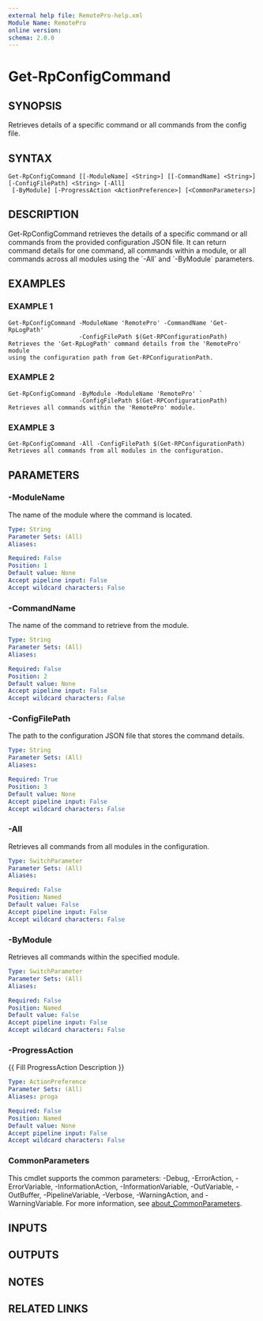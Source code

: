 ```yaml
---
external help file: RemotePro-help.xml
Module Name: RemotePro
online version:
schema: 2.0.0
---
```


# Get-RpConfigCommand

## SYNOPSIS
Retrieves details of a specific command or all commands from the config file.

## SYNTAX

```
Get-RpConfigCommand [[-ModuleName] <String>] [[-CommandName] <String>] [-ConfigFilePath] <String> [-All]
 [-ByModule] [-ProgressAction <ActionPreference>] [<CommonParameters>]
```

## DESCRIPTION
Get-RpConfigCommand retrieves the details of a specific command or all
commands from the provided configuration JSON file.
It can return command
details for one command, all commands within a module, or all commands
across all modules using the \`-All\` and \`-ByModule\` parameters.

## EXAMPLES

### EXAMPLE 1
```
Get-RpConfigCommand -ModuleName 'RemotePro' -CommandName 'Get-RpLogPath' `
                    -ConfigFilePath $(Get-RPConfigurationPath)
Retrieves the 'Get-RpLogPath' command details from the 'RemotePro' module
using the configuration path from Get-RPConfigurationPath.
```

### EXAMPLE 2
```
Get-RpConfigCommand -ByModule -ModuleName 'RemotePro' `
                    -ConfigFilePath $(Get-RPConfigurationPath)
Retrieves all commands within the 'RemotePro' module.
```

### EXAMPLE 3
```
Get-RpConfigCommand -All -ConfigFilePath $(Get-RPConfigurationPath)
Retrieves all commands from all modules in the configuration.
```

## PARAMETERS

### -ModuleName
The name of the module where the command is located.

```yaml
Type: String
Parameter Sets: (All)
Aliases:

Required: False
Position: 1
Default value: None
Accept pipeline input: False
Accept wildcard characters: False
```

### -CommandName
The name of the command to retrieve from the module.

```yaml
Type: String
Parameter Sets: (All)
Aliases:

Required: False
Position: 2
Default value: None
Accept pipeline input: False
Accept wildcard characters: False
```

### -ConfigFilePath
The path to the configuration JSON file that stores the command details.

```yaml
Type: String
Parameter Sets: (All)
Aliases:

Required: True
Position: 3
Default value: None
Accept pipeline input: False
Accept wildcard characters: False
```

### -All
Retrieves all commands from all modules in the configuration.

```yaml
Type: SwitchParameter
Parameter Sets: (All)
Aliases:

Required: False
Position: Named
Default value: False
Accept pipeline input: False
Accept wildcard characters: False
```

### -ByModule
Retrieves all commands within the specified module.

```yaml
Type: SwitchParameter
Parameter Sets: (All)
Aliases:

Required: False
Position: Named
Default value: False
Accept pipeline input: False
Accept wildcard characters: False
```

### -ProgressAction
{{ Fill ProgressAction Description }}

```yaml
Type: ActionPreference
Parameter Sets: (All)
Aliases: proga

Required: False
Position: Named
Default value: None
Accept pipeline input: False
Accept wildcard characters: False
```

### CommonParameters
This cmdlet supports the common parameters: -Debug, -ErrorAction, -ErrorVariable, -InformationAction, -InformationVariable, -OutVariable, -OutBuffer, -PipelineVariable, -Verbose, -WarningAction, and -WarningVariable. For more information, see [about_CommonParameters](http://go.microsoft.com/fwlink/?LinkID=113216).

## INPUTS

## OUTPUTS

## NOTES

## RELATED LINKS
